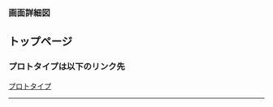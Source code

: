 ### 画面詳細図
## トップページ
### プロトタイプは以下のリンク先
[プロトタイプ](https://www.figma.com/file/ROw3MpphpmEvilDoLRDgI6/Untitled?node-id=0%3A1)
*******

